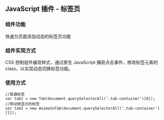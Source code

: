 ## JavaScript 插件 - 标签页

### 组件功能
快速为页面添加动态的标签页功能

### 组件实现方式
CSS 控制组件展现样式，通过原生 JavaScript 捕获点击事件，修改标签元素的 class，以实现动态切换标签功能。

### 使用方式
```
//普通标签
var tab1 = new Tab(document.querySelectorAll('.tab-container')[0]);
//带动效显示的标签
var tab2 = new AnimateTab(document.querySelectorAll('.tab-container')[1]);
```